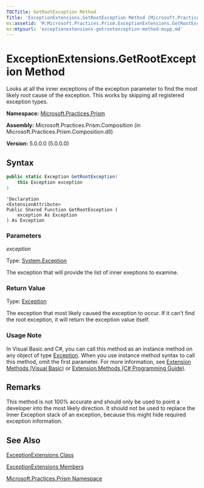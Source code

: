 ```yaml
---
TOCTitle: GetRootException Method
Title: 'ExceptionExtensions.GetRootException Method (Microsoft.Practices.Prism)'
ms:assetid: 'M:Microsoft.Practices.Prism.ExceptionExtensions.GetRootException(System.Exception)'
ms:mtpsurl: 'exceptionextensions-getrootexception-method-mspp.md'
---
```


# ExceptionExtensions.GetRootException Method

Looks at all the inner exceptions of the exception parameter to find the most likely root cause of the exception. This works by skipping all registered exception types.

**Namespace:** [Microsoft.Practices.Prism](/patterns-practices/reference/mspp-namespace)

**Assembly:** Microsoft.Practices.Prism.Composition (in Microsoft.Practices.Prism.Composition.dll)

**Version:** 5.0.0.0 (5.0.0.0)

## Syntax

```C#
public static Exception GetRootException(
	this Exception exception
)
```

```VB
'Declaration
<ExtensionAttribute> 
Public Shared Function GetRootException ( 
	exception As Exception
) As Exception
```

### Parameters

*exception*

Type: [System.Exception](/patterns-practices/reference/ieventsubscription-interface-mspp-pubsubevents)

The exception that will provide the list of inner exeptions to examine.

### Return Value

Type: [Exception](/patterns-practices/reference/ieventsubscription-interface-mspp-pubsubevents)

The exception that most likely caused the exception to occur. If it can't find the root exception, it will return the exception value itself.

### Usage Note

In Visual Basic and C#, you can call this method as an instance method on any object of type [Exception](/patterns-practices/reference/ieventsubscription-interface-mspp-pubsubevents). When you use instance method syntax to call this method, omit the first parameter. For more information, see [Extension Methods (Visual Basic)](http://msdn.microsoft.com/en-us/library/bb384936.aspx) or [Extension Methods (C# Programming Guide)](http://msdn.microsoft.com/en-us/library/bb383977.aspx).

## Remarks

This method is not 100% accurate and should only be used to point a developer into the most likely direction. It should not be used to replace the Inner Exception stack of an exception, because this might hide required exception information.

## See Also

[ExceptionExtensions Class](/patterns-practices/reference/exceptionextensions-class-mspp)

[ExceptionExtensions Members](/patterns-practices/reference/exceptionextensions-members-mspp)

[Microsoft.Practices.Prism Namespace](/patterns-practices/reference/mspp-namespace)
